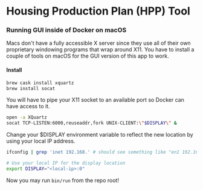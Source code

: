 # Housing Production Plan (HPP) Tool

### Running GUI inside of Docker on macOS

Macs don't have a fully accessible X server since they use all of their own proprietary windowing programs that wrap around X11. You have to install a couple of tools
on macOS for the GUI version of this app to work. 

#### Install 
```sh
brew cask install xquartz
brew install socat
```

You will have to pipe your X11 socket to an available port so Docker can have access to it.
```sh
open -a XQuartz
socat TCP-LISTEN:6000,reuseaddr,fork UNIX-CLIENT:\"$DISPLAY\" &
```

Change your $DISPLAY environment variable to reflect the new location by using your local IP address.
```sh
ifconfig | grep 'inet 192.168.' # should see something like "en1 192.168.x.x netmask 0xffffff00 broadcast 192.168.1.255"

# Use your local IP for the display location
export DISPLAY="<local-ip>:0"
```

Now you may run `bin/run` from the repo root!
